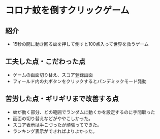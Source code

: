 # コロナ蚊を倒すクリックゲーム

## 紹介
- 15秒の間に動き回る蚊を押して倒すと100点入って世界を救うゲーム

## 工夫した点・こだわった点
- ゲームの画面切り替え、スコア登録画面
- フィールド内の丸ボタンをクリックするとパンデミックモード発動

## 苦労した点・ギリギリまで改善する点
- 蚊が動く部分、どの範囲でランダムに動くかを設定するのに手間取った
- 画面の切り替えなどがややこしかった。
- スコア表示は手こづったが頑張ってできた。
- ランキング表示ができればよりよかった。